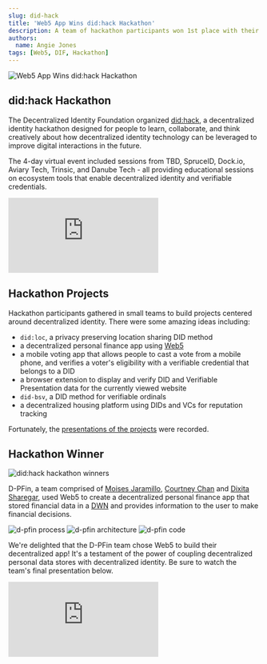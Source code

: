 ```yaml
---
slug: did-hack
title: 'Web5 App Wins did:hack Hackathon'
description: A team of hackathon participants won 1st place with their Web5 personal finance app
authors:
  name: Angie Jones
tags: [Web5, DIF, Hackathon]
---
```


<head>
  <meta property="og:title" content="Web5 App Wins did:hack Hackathon" />
  <meta property="og:type" content="website" />
  <meta property="og:url" content='https://developer.tbd.website/blog/did-hack' />
  <meta name="og:description" content="A team of hackathon participants won 1st place with their Web5 personal finance app" />
  <meta property="og:image" content="https://developer.tbd.website/assets/images/did-hack-slide0-5addd78e440bfc325b239bbfff2ae82f.png" />

  <meta name="twitter:card" content="summary_large_image" />
  <meta property="twitter:domain" content="developer.tbd.website" />
  <meta name="twitter:site" content="@tbdevs" />
  <meta name="twitter:title" content="Web5 App Wins did:hack Hackathon" />
  <meta property="twitter:url" content='https://developer.tbd.website/blog/did-hack' /> 
  <meta name="twitter:description" content="A team of hackathon participants won 1st place with their Web5 personal finance app" />
  <meta name="twitter:image" content="https://developer.tbd.website/assets/images/did-hack-slide0-5addd78e440bfc325b239bbfff2ae82f.png" />

  <link rel="apple-touch-icon" href="https://developer.tbd.website/img/tbd-fav-icon-main.png" />
</head>

![Web5 App Wins did:hack Hackathon](/img/did-hack-slide0.png)

## did:hack Hackathon

The Decentralized Identity Foundation organized [did:hack](https://didhack.xyz/), a decentralized identity hackathon designed for people to learn, collaborate, and think creatively about how decentralized identity technology can be leveraged to improve digital interactions in the future.

The 4-day virtual event included sessions from TBD, SpruceID, Dock.io, Aviary Tech, Trinsic, and Danube Tech - all providing educational sessions on ecosystem tools that enable decentralized identity and verifiable credentials.

<iframe class="aspect-video" src="https://www.youtube.com/embed/rpaUtaXnk94" title="did:hack" frameborder="0" allow="accelerometer; autoplay; clipboard-write; encrypted-media; gyroscope; picture-in-picture; web-share" allowfullscreen></iframe>

<!--truncate-->

## Hackathon Projects

Hackathon participants gathered in small teams to build projects centered around decentralized identity. There were some amazing ideas including:

- `did:loc`, a privacy preserving location sharing DID method
- a decentralized personal finance app using [Web5](/docs)
- a mobile voting app that allows people to cast a vote from a mobile phone, and verifies a voter's eligibility with a verifiable credential that belongs to a DID
- a browser extension to display and verify DID and Verifiable Presentation data for the currently viewed website
- `did-bsv`, a DID method for verifiable ordinals
- a decentralized housing platform using DIDs and VCs for reputation tracking

Fortunately, the [presentations of the projects](https://youtu.be/0o9PJ1HmNuQ) were recorded.

## Hackathon Winner

![did:hack hackathon winners](/img/did-hack-winners.jpg)

D-PFin, a team comprised of [Moises Jaramillo](https://www.linkedin.com/in/moisesjaramillo/), [Courtney Chan](https://www.linkedin.com/in/chanyongxue/) and [Dixita Sharegar](https://www.linkedin.com/in/sharegardixita/), used Web5 to create a decentralized personal finance app that stored financial data in a [DWN](/docs/web5/decentralized-web-nodes/what-are-dwns) and provides information to the user to make financial decisions.

![d-pfin process](/img/did-hack-slide1.png)
![d-pfin architecture](/img/did-hack-slide2.png)
![d-pfin code](/img/did-hack-slide3.png)

We're delighted that the D-PFin team chose Web5 to build their decentralized app! It's a testament of the power of coupling decentralized personal data stores with decentralized identity. Be sure to watch the team's final presentation below.

<iframe class="aspect-video" src="https://www.youtube.com/embed/0o9PJ1HmNuQ?start=1500" title="d-pfin" frameborder="0" allow="accelerometer; autoplay; clipboard-write; encrypted-media; gyroscope; picture-in-picture; web-share" allowfullscreen></iframe>
